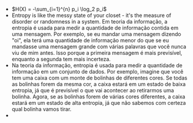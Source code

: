 ---
---

- $H(X) = -\sum_{i=1}^{n} p_i \log_2 p_i$
- Entropy is like the messy state of your closet - it's the measure of disorder or randomness in a system. Em teoria da informação, a entropia é usada para medir a quantidade de informação contida em uma mensagem. Por exemplo, se eu mandar uma mensagem dizendo "oi", ela terá uma quantidade de informação menor do que se eu mandasse uma mensagem grande com várias palavras que você nunca viu de mim antes. Isso porque a primeira mensagem é mais previsível, enquanto a segunda tem mais incerteza.
- Na teoria da informação, entropia é usada para medir a quantidade de informação em um conjunto de dados. Por exemplo, imagine que você tem uma caixa com um monte de bolinhas de diferentes cores. Se todas as bolinhas forem da mesma cor, a caixa estará em um estado de baixa entropia, já que é previsível o que vai acontecer ao retirarmos uma bolinha. Agora, se as bolinhas forem de várias cores diferentes, a caixa estará em um estado de alta entropia, já que não sabemos com certeza qual bolinha vamos tirar.
-